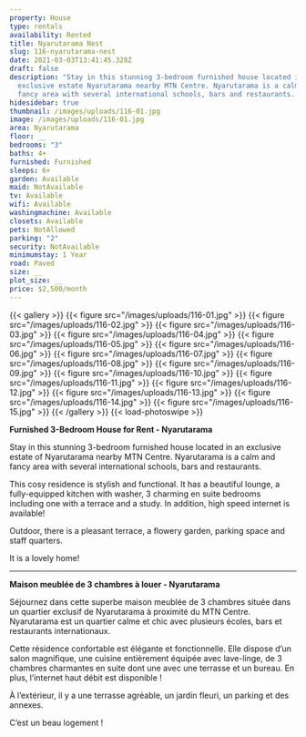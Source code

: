 ```yaml
---
property: House
type: rentals
availability: Rented
title: Nyarutarama Nest
slug: 116-nyarutarama-nest
date: 2021-03-03T13:41:45.328Z
draft: false
description: "Stay in this stunning 3-bedroom furnished house located in an
  exclusive estate Nyarutarama nearby MTN Centre. Nyarutarama is a calm and
  fancy area with several international schools, bars and restaurants. "
hidesidebar: true
thumbnail: /images/uploads/116-01.jpg
image: /images/uploads/116-01.jpg
area: Nyarutarama
floor: __
bedrooms: "3"
baths: 4+
furnished: Furnished
sleeps: 6+
garden: Available
maid: NotAvailable
tv: Available
wifi: Available
washingmachine: Available
closets: Available
pets: NotAllowed
parking: "2"
security: NotAvailable
minimumstay: 1 Year
road: Paved
size: __
plot_size: __
price: $2,500/month
---
```

{{< gallery >}}
{{< figure src="/images/uploads/116-01.jpg" >}}
{{< figure src="/images/uploads/116-02.jpg" >}}
{{< figure src="/images/uploads/116-03.jpg" >}}
{{< figure src="/images/uploads/116-04.jpg" >}}
{{< figure src="/images/uploads/116-05.jpg" >}}
{{< figure src="/images/uploads/116-06.jpg" >}}
{{< figure src="/images/uploads/116-07.jpg" >}}
{{< figure src="/images/uploads/116-08.jpg" >}}
{{< figure src="/images/uploads/116-09.jpg" >}}
{{< figure src="/images/uploads/116-10.jpg" >}}
{{< figure src="/images/uploads/116-11.jpg" >}}
{{< figure src="/images/uploads/116-12.jpg" >}}
{{< figure src="/images/uploads/116-13.jpg" >}}
{{< figure src="/images/uploads/116-14.jpg" >}}
{{< figure src="/images/uploads/116-15.jpg" >}}
{{< /gallery >}}
{{< load-photoswipe >}}

**Furnished 3-Bedroom House for Rent - Nyarutarama**

Stay in this stunning 3-bedroom furnished house located in an exclusive estate of Nyarutarama nearby MTN Centre. Nyarutarama is a calm and fancy area with several international schools, bars and restaurants.

This cosy residence is stylish and functional. It has a beautiful lounge, a fully-equipped kitchen with washer, 3 charming en suite bedrooms including one with a terrace and a study. In addition, high speed internet is available!

Outdoor, there is a pleasant terrace, a flowery garden, parking space and staff quarters.

It is a lovely home!

---

**Maison meublée de 3 chambres à louer - Nyarutarama**

Séjournez dans cette superbe maison meublée de 3 chambres située dans un quartier exclusif de Nyarutarama à proximité du MTN Centre. Nyarutarama est un quartier calme et chic avec plusieurs écoles, bars et restaurants internationaux.

Cette résidence confortable est élégante et fonctionnelle. Elle dispose d’un salon magnifique, une cuisine entièrement équipée avec lave-linge, de 3 chambres charmantes en suite dont une avec une terrasse et un bureau. En plus, l’internet haut débit est disponible !

À l’extérieur, il y a une terrasse agréable, un jardin fleuri, un parking et des annexes.

C’est un beau logement !